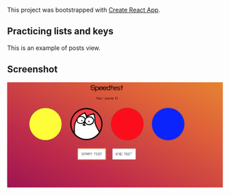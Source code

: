 This project was bootstrapped with [Create React App](https://github.com/facebook/create-react-app).

## Practicing lists and keys

This is an example of posts view.

## Screenshot

![1_task screenshot](./src/img/5_task.png?raw=true)
